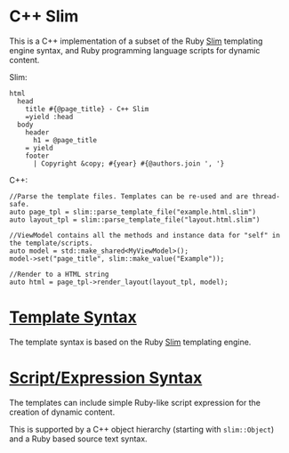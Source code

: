 # C++ Slim

This is a C++ implementation of a subset of the Ruby [Slim](http://slim-lang.com/) templating
engine syntax, and Ruby programming language scripts for dynamic content.

Slim:

    html
      head
        title #{@page_title} - C++ Slim
        =yield :head
      body
        header
          h1 = @page_title
        = yield
        footer
          | Copyright &copy; #{year} #{@authors.join ', '}

C++:

    //Parse the template files. Templates can be re-used and are thread-safe.
    auto page_tpl = slim::parse_template_file("example.html.slim")
    auto layout_tpl = slim::parse_template_file("layout.html.slim")
    
    //ViewModel contains all the methods and instance data for "self" in the template/scripts.
    auto model = std::make_shared<MyViewModel>();
    model->set("page_title", slim::make_value("Example"));
    
    //Render to a HTML string
    auto html = page_tpl->render_layout(layout_tpl, model);

# [Template Syntax](docs/Template.md)
The template syntax is based on the Ruby [Slim](http://slim-lang.com/) templating engine.

# [Script/Expression Syntax](docs/Script.md)
The templates can include simple Ruby-like script expression for the creation of dynamic content.

This is supported by a C++ object hierarchy (starting with `slim::Object`) and a Ruby based source text syntax.

